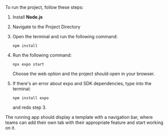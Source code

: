 To run the project, follow these steps:

1. Install **Node.js**

2. Navigate to the Project Directory

3. Open the terminal and run the following command:
   ```
   npm install
   ```
4. Run the following command:
   
   ```
   npx expo start
   ```
   
   Choose the web option and the project should open in your browser.

5. If there's an error about expo and SDK dependencies, type into the terminal:
   
   ```
   npm install expo
   ```
   
   and redo step 3.

The running app should display a template with a navigation bar, where teams can add their own tab with their appropriate feature and start working on it.
